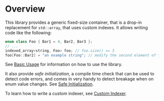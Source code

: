 <!--
Copyright 2022 Julien Blanc
Distributed under the Boost Software License, Version 1.0.
https://www.boost.org/LICENSE_1_0.txt
-->

# Overview

This library provides a generic fixed-size container, that is a drop-in
replacement for `std::array`, that uses custom indexes. It allows writing
code like the following:
```cpp
enum class Foo { Bar1 = 4, Bar2, Bar3 };
// ...
indexed_array<string, Foo> foo; // foo.size() == 3
foo[Foo::Bar2] = "an example string"; // modify the second element of foo
```

See [Basic Usage](basicusage.md) for information on how to use the library.

It also provide *safe initialization*, a compile time check that can be used
to detect code errors, and comes in very handy to detect breakage when on enum
value changes. See [Safe Initialization](safeinitialization.md).

To learn how to write a custom indexer, see [Custom Indexer](customindexer.md).

